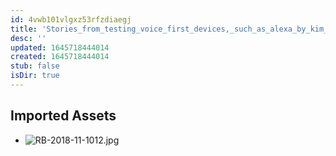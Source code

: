 ```yaml
---
id: 4vwb101vlgxz53rfzdiaegj
title: 'Stories_from_testing_voice_first_devices,_such_as_alexa_by_kim_knup Resources'
desc: ''
updated: 1645718444014
created: 1645718444014
stub: false
isDir: true
---
```

## Imported Assets
- ![RB-2018-11-1012.jpg](/assets/rb-2018-11-1012-mhzdub5slip1.jpg)
